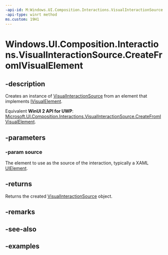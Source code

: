 ```yaml
---
-api-id: M:Windows.UI.Composition.Interactions.VisualInteractionSource.CreateFromIVisualElement(Windows.UI.Composition.IVisualElement)
-api-type: winrt method
ms.custom: 19H1
---
```


<!-- Method syntax.
public VisualInteractionSource VisualInteractionSource.CreateFromIVisualElement(IVisualElement source)
-->

# Windows.UI.Composition.Interactions.VisualInteractionSource.CreateFromIVisualElement

## -description

Creates an instance of [VisualInteractionSource](visualinteractionsource.md) from an element that implements [IVisualElement](../windows.ui.composition/ivisualelement.md).

Equivalent **WinUI 2 API for UWP**: [Microsoft.UI.Composition.Interactions.VisualInteractionSource.CreateFromIVisualElement](/windows/winui/api/microsoft.ui.composition.interactions.visualinteractionsource.createfromivisualelement).

## -parameters
### -param source

The element to use as the source of the interaction, typically a XAML [UIElement](../windows.ui.xaml/uielement.md).

## -returns

Returns the created [VisualInteractionSource](visualinteractionsource.md) object.

## -remarks

## -see-also

## -examples

